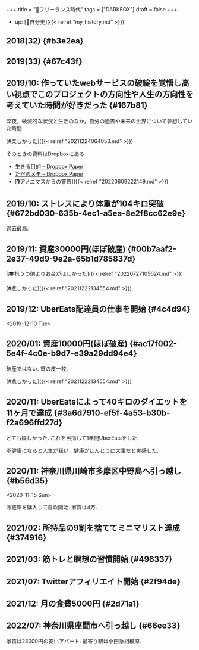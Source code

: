 +++
title = "🦊フリーランス時代"
tags = ["DARKFOX"]
draft = false
+++

-   up: [🦊自分史]({{< relref "my_history.md" >}})


## 2018(32) {#b3e2ea}


## 2019(33) {#67c43f}


## 2019/10: 作っていたwebサービスの破綻を覚悟し高い視点でこのプロジェクトの方向性や人生の方向性を考えていた時間が好きだった {#167b81}

深夜，破滅的な状況と生活のなか，自分の過去や未来の世界について夢想していた時間.

[#楽しかった]({{< relref "20211224064053.md" >}})

そのときの資料はDropboxにある

-   [生きる目的 – Dropbox Paper](https://paper.dropbox.com/doc/--BYl6S4fHltLvPl8gr_rQXtXAAg-i4Ka9E6PkXeDAAeUrnswI)
-   [ただのメモ – Dropbox Paper](https://paper.dropbox.com/doc/--BYlurQgpYt3vZl8mUB0ucQUGAg-Th4NvGnI9KrcDI70SNg8y)
-   [🎙アノニマスからの警告]({{< relref "20220609222149.md" >}})


## 2019/10: ストレスにより体重が104キロ突破 {#672bd030-635b-4ec1-a5ea-8e2f8cc62e9e}

過去最高.


## 2019/11: 資産30000円(ほぼ破産) {#00b7aaf2-2e37-49d9-9e2a-65b1d785837d}

[🎓抗うつ剤よりお金がほしかった]({{< relref "20220727105624.md" >}})

[#悲しかった]({{< relref "20211222134554.md" >}})


## 2019/12: UberEats配達員の仕事を開始 {#4c4d94}

<span class="timestamp-wrapper"><span class="timestamp">&lt;2019-12-10 Tue&gt;</span></span>


## 2020/01: 資産10000円(ほぼ破産) {#ac17f002-5e4f-4c0e-b9d7-e39a29dd94e4}

破産ではない. 首の皮一枚.

[#悲しかった]({{< relref "20211222134554.md" >}})


## 2020/11: UberEatsによって40キロのダイエットを11ヶ月で達成 {#3a6d7910-ef5f-4a53-b30b-f2a696ffd27d}

とても嬉しかった. これを目指して1年間UberEatsをした.

不健康になると人生が狂い，健康がほんとうに大事だと実感した.


## 2020/11: 神奈川県川崎市多摩区中野島へ引っ越し {#b56d35}

<span class="timestamp-wrapper"><span class="timestamp">&lt;2020-11-15 Sun&gt;</span></span>

冷蔵庫を購入して自炊開始. 家賃は4万.


## 2021/02: 所持品の9割を捨ててミニマリスト達成 {#374916}


## 2021/03: 筋トレと瞑想の習慣開始 {#496337}


## 2021/07: Twitterアフィリエイト開始 {#2f94de}


## 2021/12: 月の食費5000円 {#2d71a1}


## 2022/07: 神奈川県座間市へ引っ越し {#66ee33}

家賃は23000円の安いアパート. 最寄り駅は小田急相模原.
